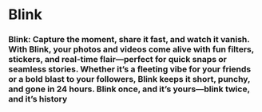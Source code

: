 # Blink 


### Blink: Capture the moment, share it fast, and watch it vanish. With Blink, your photos and videos come alive with fun filters, stickers, and real-time flair—perfect for quick snaps or seamless stories. Whether it’s a fleeting vibe for your friends or a bold blast to your followers, Blink keeps it short, punchy, and gone in 24 hours. Blink once, and it’s yours—blink twice, and it’s history
